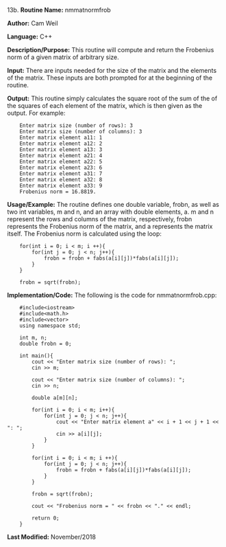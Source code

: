 13b. **Routine Name:**           nmmatnormfrob

   **Author:** Cam Weil

   **Language:** C++

   **Description/Purpose:** This routine will compute and return the Frobenius norm of a given matrix of arbitrary size.
   
   **Input:** There are inputs needed for the size of the matrix and the elements of the matrix. These inputs are both prompted for at the beginning of the routine.

   **Output:** This routine simply calculates the square root of the sum of the of the squares of each element of the matrix, which is then given as the output. For example:
 
        Enter matrix size (number of rows): 3
        Enter matrix size (number of columns): 3
        Enter matrix element a11: 1
        Enter matrix element a12: 2
        Enter matrix element a13: 3
        Enter matrix element a21: 4
        Enter matrix element a22: 5
        Enter matrix element a23: 6
        Enter matrix element a31: 7
        Enter matrix element a32: 8
        Enter matrix element a33: 9
        Frobenius norm = 16.8819.

   **Usage/Example:** The routine defines one double variable, frobn, as well as two int variables, m and n, and an array with double elements, a. m and n represent the rows and columns of the matrix, respectively, frobn represents the Frobenius norm of the matrix, and a represents the matrix itself. The Frobenius norm is calculated using the loop:
   
        for(int i = 0; i < m; i ++){
            for(int j = 0; j < n; j++){
                frobn = frobn + fabs(a[i][j])*fabs(a[i][j]);
            }
        }

        frobn = sqrt(frobn);

   **Implementation/Code:** The following is the code for nmmatnormfrob.cpp:

        #include<iostream>
        #include<math.h>
        #include<vector>
        using namespace std;

        int m, n;
        double frobn = 0;

        int main(){
            cout << "Enter matrix size (number of rows): ";
            cin >> m;

            cout << "Enter matrix size (number of columns): ";
            cin >> n;

            double a[m][n];

            for(int i = 0; i < m; i++){
                for(int j = 0; j < n; j++){
                    cout << "Enter matrix element a" << i + 1 << j + 1 << ": ";
                    cin >> a[i][j];
                }
            }

            for(int i = 0; i < m; i ++){
                for(int j = 0; j < n; j++){
                    frobn = frobn + fabs(a[i][j])*fabs(a[i][j]);
                }
            }

            frobn = sqrt(frobn);

            cout << "Frobenius norm = " << frobn << "." << endl;

            return 0;
        }

   **Last Modified:** November/2018
